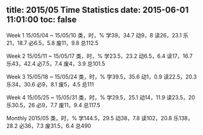 title: 2015/05 Time Statistics
date: 2015-06-01 11:01:00
toc: false
---
Week 1
15/05/04 ~ 15/05/10
类，时，%
学39，34.7
动9，8
读26，23.1
乐21，18.7
必6.5，5.8
废11，9.8
总112.5

Week 2
15/05/11 ~ 15/05/17
类，时，%
学23.5，23.2
动6.5，6.4
读17，16.7
乐43，42.4
必7.5，7.4
废4，3.9
总101.5

Week 3
15/05/18 ~ 15/05/24
类，时，%
学39.5，35.6
动1，0.9
读22.5，20.3
乐34，30.6
必9，8.1
废5，4.5
总111

Week 4
15/05/25 ~ 15/05/31
类，时，%
学29.5，25.1
动14，11.9
读23.5，20
乐30.5，26
必9，7.7
废11，9.4
总117.5

Monthly
2015/05
类，时，%
学144.5，29.5
动38，7.8
读102，20.8
乐138，28.2
必36，7.3
废31.5，6.4
总490